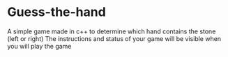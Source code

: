 # Guess-the-hand
A simple game made in c++ to determine which hand contains the stone (left or right) 
The instructions and status of your game will be visible when you will play the game
